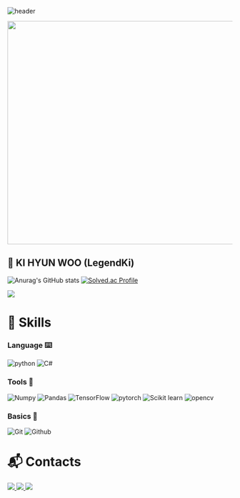 ![header](https://capsule-render.vercel.app/api?type=waving&color=timeAuto:6&height=300&section=header&text=Welcome%21%20LegendKi%20Github%20👋&fontSize=50&animation=fadeIn&fontAlignY=40)

<img src="https://github.com/LegendKi/LegendKi/assets/90371644/d1b51418-bb3e-4021-bbe0-5f8d54213f21"  width="860" height="500">

##  	:raccoon: KI HYUN WOO (LegendKi)
![Anurag's GitHub stats](https://github-readme-stats.vercel.app/api?username=LegendKi&show_icons=true&theme=radical)
[![Solved.ac Profile](http://mazassumnida.wtf/api/v2/generate_badge?boj=rmadyd0314)](https://solved.ac/rmadyd0314/)

<a href="https://hits.seeyoufarm.com"><img src="https://hits.seeyoufarm.com/api/count/incr/badge.svg?url=https%3A%2F%2Fgithub.com%2FLegendKi&count_bg=%23DF0000&title_bg=%23555555&icon=github.svg&icon_color=%23E7E7E7&title=hits&edge_flat=false"/>
</a>




# :mechanical_arm: Skills 
### Language :keyboard:
![python](https://img.shields.io/badge/python-3776AB.svg?style=for-the-badge&logo=python&logoColor=white)
![C#](https://img.shields.io/badge/csharp-239120.svg?&style=for-the-badge&logo=csharp&logoColor=white)
### Tools 	:toolbox:
![Numpy](https://img.shields.io/badge/numpy-013243.svg?&style=for-the-badge&logo=numpy&logoColor=white)
![Pandas](https://img.shields.io/badge/pandas-150458.svg?&style=for-the-badge&logo=pandas&logoColor=white)
![TensorFlow](https://img.shields.io/badge/tensorflow-FF6F00.svg?&style=for-the-badge&logo=tensorflow&logoColor=white)
![pytorch](https://img.shields.io/badge/pytorch-EE4C2C.svg?&style=for-the-badge&logo=pytorch&logoColor=white)
![Scikit learn](https://img.shields.io/badge/scikitlearn-F7931E.svg?&style=for-the-badge&logo=scikitlearn&logoColor=white)
![opencv](https://img.shields.io/badge/opencv-5C3EE8.svg?&style=for-the-badge&logo=opencv&logoColor=white)
### Basics :facepalm:
![Git](https://img.shields.io/badge/git-F05032.svg?&style=for-the-badge&logo=git&logoColor=white)
![Github](https://img.shields.io/badge/github-181717.svg?&style=for-the-badge&logo=github&logoColor=white)


# :mailbox_with_mail: Contacts
<a href="https://www.instagram.com/legendarylife.mp3/" target="_blank">
  <img src="https://img.shields.io/badge/Instagram-%23E4405F?style=flat-square&logo=instagram&logoColor=white"/>
</a>
<a href="mailto:rmadyd0314@naver.com" target="_blank">
  <img src="https://img.shields.io/badge/Email-%2DB400?style=flat-square&logo=maildotru&logoColor=white"/>
</a>
<a href="mailto:puwoo0314@gmail.com" target="_blank">
  <img src="https://img.shields.io/badge/Gmail-%23EA4335?style=flat-square&logo=gmail&logoColor=white"/>
</a>
